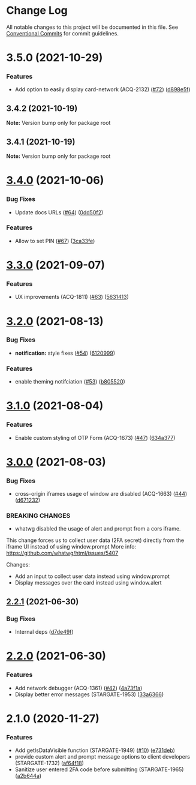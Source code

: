 # Change Log

All notable changes to this project will be documented in this file.
See [Conventional Commits](https://conventionalcommits.org) for commit guidelines.

# 3.5.0 (2021-10-29)


### Features

* Add option to easily display card-network (ACQ-2132) ([#72](https://github.com/AptoPayments/apto-pci-sdk-web/issues/72)) ([d898e5f](https://github.com/AptoPayments/apto-pci-sdk-web/commit/d898e5ff8eb49b7503b33bfd0e234754b6a28d7e))





## 3.4.2 (2021-10-19)

**Note:** Version bump only for package root





## 3.4.1 (2021-10-19)

**Note:** Version bump only for package root





# [3.4.0](https://github.com/AptoPayments/apto-pci-sdk-web/compare/v3.3.0...v3.4.0) (2021-10-06)


### Bug Fixes

* Update docs URLs ([#64](https://github.com/AptoPayments/apto-pci-sdk-web/issues/64)) ([0dd50f2](https://github.com/AptoPayments/apto-pci-sdk-web/commit/0dd50f2f384d04211b2166121fd4c0e5fc688c10))


### Features

* Allow to set PIN ([#67](https://github.com/AptoPayments/apto-pci-sdk-web/issues/67)) ([3ca33fe](https://github.com/AptoPayments/apto-pci-sdk-web/commit/3ca33fe76420fbe05909d5159e6cb1d0fa8774d2))





# [3.3.0](https://github.com/AptoPayments/apto-pci-sdk-web/compare/v3.2.0...v3.3.0) (2021-09-07)


### Features

* UX improvements (ACQ-1811) ([#63](https://github.com/AptoPayments/apto-pci-sdk-web/issues/63)) ([5631413](https://github.com/AptoPayments/apto-pci-sdk-web/commit/5631413b6c1139261c919f3b6132a839d8951f03))





# [3.2.0](https://github.com/AptoPayments/apto-pci-sdk-web/compare/v3.1.0...v3.2.0) (2021-08-13)


### Bug Fixes

* **notification:** style fixes ([#54](https://github.com/AptoPayments/apto-pci-sdk-web/issues/54)) ([6120999](https://github.com/AptoPayments/apto-pci-sdk-web/commit/612099996b76a839ee55040f9e613f96247e1de9))


### Features

* enable theming notifciation ([#53](https://github.com/AptoPayments/apto-pci-sdk-web/issues/53)) ([b805520](https://github.com/AptoPayments/apto-pci-sdk-web/commit/b8055206a451338c502d8fcb02de86c9091f917d))





# [3.1.0](https://github.com/AptoPayments/apto-pci-sdk-web/compare/v3.0.0...v3.1.0) (2021-08-04)


### Features

* Enable custom styling of OTP Form (ACQ-1673) ([#47](https://github.com/AptoPayments/apto-pci-sdk-web/issues/47)) ([634a377](https://github.com/AptoPayments/apto-pci-sdk-web/commit/634a377ffb642ebb5b7fc4069bbc6bd68ebeb6c7))





# [3.0.0](https://github.com/AptoPayments/apto-pci-sdk-web/compare/v2.2.1...v3.0.0) (2021-08-03)


### Bug Fixes

* cross-origin iframes usage of window are disabled (ACQ-1663) ([#44](https://github.com/AptoPayments/apto-pci-sdk-web/issues/44)) ([d671232](https://github.com/AptoPayments/apto-pci-sdk-web/commit/d6712327399e321824977408b17bdceb689c2482))


### BREAKING CHANGES

* whatwg disabled the usage of alert and prompt from a cors iframe.  

This change forces us to collect user data (2FA secret) directly from the iframe UI instead of using window.prompt
More info: https://github.com/whatwg/html/issues/5407 

Changes:
- Add an input to collect user data instead using window.prompt
- Display messages over the card instead using window.alert





## [2.2.1](https://github.com/AptoPayments/apto-pci-sdk-web/compare/v2.2.0...v2.2.1) (2021-06-30)


### Bug Fixes

* Internal deps ([d7de49f](https://github.com/AptoPayments/apto-pci-sdk-web/commit/d7de49fb1b7a70f775cfa0e102d648666a8d3d07))





# [2.2.0](https://github.com/AptoPayments/apto-pci-sdk-web/compare/v2.1.0...v2.2.0) (2021-06-30)


### Features

* Add network debugger (ACQ-1361) ([#42](https://github.com/AptoPayments/apto-pci-sdk-web/issues/42)) ([4a73f1a](https://github.com/AptoPayments/apto-pci-sdk-web/commit/4a73f1ab6d83e81034c97f1d9e052c812bb04c65))
* Display better error messages (STARGATE-1953) ([33a6366](https://github.com/AptoPayments/apto-pci-sdk-web/commit/33a636609f63e69c075a2a1b0751c33fed692d87))





# 2.1.0 (2020-11-27)


### Features

* Add getIsDataVisible function (STARGATE-1949) ([#10](https://github.com/AptoPayments/apto-pci-sdk-web/issues/10)) ([e731deb](https://github.com/AptoPayments/apto-pci-sdk-web/commit/e731debeac1db543a163e09eda8dad48e3cc0238))
* provide custom alert and prompt message options to client developers (STARGATE-1732) ([af64f18](https://github.com/AptoPayments/apto-pci-sdk-web/commit/af64f18bc67d1413882cc56faf2629bb51b774ec))
* Sanitize user entered 2FA code before submitting (STARGATE-1965) ([a2b644a](https://github.com/AptoPayments/apto-pci-sdk-web/commit/a2b644a3ab5f92cc313ef308236bc68988d2ce07))
